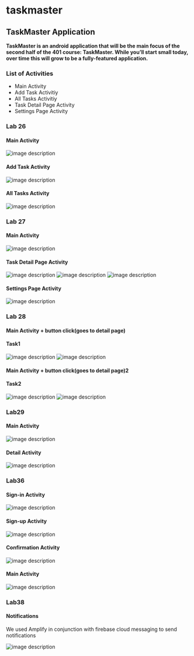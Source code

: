 # taskmaster

## TaskMaster Application

**TaskMaster is an android application that will be the main focus of the second half of the 401 course: TaskMaster. While you’ll start small today, over time this will grow to be a fully-featured application.**

### List of Activities

- Main Activity
- Add Task Activitiy
- All Tasks Activitiy
- Task Detail Page Activity
- Settings Page Activity

### Lab 26

#### Main Activity

![image description](screenshots/Lab26/MainActivity.png)

#### Add Task Activity

![image description](screenshots/Lab26/AddTaskActivity.png)

#### All Tasks Activity

![image description](screenshots/Lab26/AllTasksActivity.png)

### Lab 27

#### Main Activity

![image description](screenshots/Lab27/MainActivity.png)

#### Task Detail Page Activity

![image description](screenshots/Lab27/TaskDetailPageActivity1.png)
![image description](screenshots/Lab27/TaskDetailPageActivity2.png)
![image description](screenshots/Lab27/TaskDetailPageActivity.png)

#### Settings Page Activity

![image description](screenshots/Lab27/SettingsPageActivity.png)

### Lab 28

#### Main Activity + button click(goes to detail page)

#### Task1

![image description](screenshots/Lab28/MainActivity1.png)
![image description](screenshots/Lab28/DetailsActivity1.png)

#### Main Activity + button click(goes to detail page)2

#### Task2

![image description](screenshots/Lab28/MainActivity2.png)
![image description](screenshots/Lab28/DetailsActivity2.png)

### Lab29

#### Main Activity

![image description](screenshots/Lab29/MainActivity.png)

#### Detail Activity

![image description](screenshots/Lab29/DetailsActivity.png)

### Lab36

#### Sign-in Activity

![image description](screenshots/Lab36/signinactivity.png)

#### Sign-up Activity

![image description](screenshots/Lab36/signupactivity.png)

#### Confirmation Activity

![image description](screenshots/Lab36/confirmationactivity.png)

#### Main Activity

![image description](screenshots/Lab36/mainactivity.png)

### Lab38

#### Notifications

We used Amplify in conjunction with firebase cloud messaging to send notifications

![image description](screenshots/Lab38/Notifications.png)
